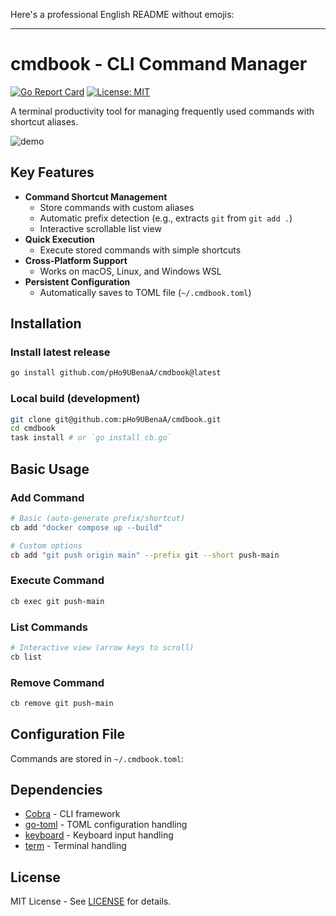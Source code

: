 Here's a professional English README without emojis:

---

# cmdbook - CLI Command Manager

[![Go Report Card](https://goreportcard.com/badge/github.com/pHo9UBenaA/cmdbook)](https://goreportcard.com/report/github.com/pHo9UBenaA/cmdbook)
[![License: MIT](https://img.shields.io/badge/License-MIT-blue.svg)](https://opensource.org/licenses/MIT)

A terminal productivity tool for managing frequently used commands with shortcut aliases.

![demo](https://raw.githubusercontent.com/pHo9UBenaA/cmdbook/main/assets/demo.gif)

## Key Features
- **Command Shortcut Management**
  - Store commands with custom aliases
  - Automatic prefix detection (e.g., extracts `git` from `git add .`)
  - Interactive scrollable list view
- **Quick Execution**
  - Execute stored commands with simple shortcuts
- **Cross-Platform Support**
  - Works on macOS, Linux, and Windows WSL
- **Persistent Configuration**
  - Automatically saves to TOML file (`~/.cmdbook.toml`)

## Installation

### Install latest release
```bash
go install github.com/pHo9UBenaA/cmdbook@latest
```

### Local build (development)
```bash
git clone git@github.com:pHo9UBenaA/cmdbook.git
cd cmdbook
task install # or `go install cb.go`
```

## Basic Usage

### Add Command
```bash
# Basic (auto-generate prefix/shortcut)
cb add "docker compose up --build"

# Custom options
cb add "git push origin main" --prefix git --short push-main
```

### Execute Command
```bash
cb exec git push-main
```

### List Commands
```bash
# Interactive view (arrow keys to scroll)
cb list
```

### Remove Command
```bash
cb remove git push-main
```

## Configuration File
Commands are stored in `~/.cmdbook.toml`:

## Dependencies
- [Cobra](https://github.com/spf13/cobra) - CLI framework
- [go-toml](https://github.com/pelletier/go-toml) - TOML configuration handling
- [keyboard](https://github.com/eiannone/keyboard) - Keyboard input handling
- [term](https://pkg.go.dev/golang.org/x/term) - Terminal handling

## License
MIT License - See [LICENSE](LICENSE) for details.

